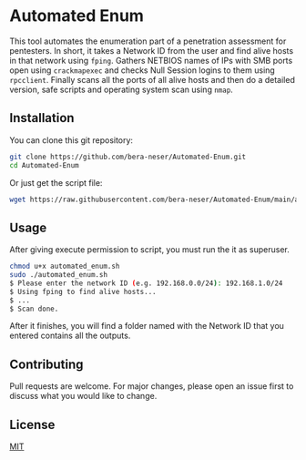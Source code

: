 # Automated Enum

This tool automates the enumeration part of a penetration assessment for pentesters. In short, it takes a Network ID from the user and find alive hosts in that network using `fping`. Gathers NETBIOS names of IPs with SMB ports open using `crackmapexec` and checks Null Session logins to them using `rpcclient`. Finally scans all the ports of all alive hosts and then do a detailed version, safe scripts and operating system scan using `nmap`.

## Installation

You can clone this git repository:

```bash
git clone https://github.com/bera-neser/Automated-Enum.git
cd Automated-Enum
```

Or just get the script file:

```bash
wget https://raw.githubusercontent.com/bera-neser/Automated-Enum/main/automated_enum.sh
```

## Usage

After giving execute permission to script, you must run the it as superuser.

```bash
chmod u+x automated_enum.sh
sudo ./automated_enum.sh
$ Please enter the network ID (e.g. 192.168.0.0/24): 192.168.1.0/24
$ Using fping to find alive hosts...
$ ...
$ Scan done.
```

After it finishes, you will find a folder named with the Network ID that you entered contains all the outputs.

## Contributing

Pull requests are welcome. For major changes, please open an issue first
to discuss what you would like to change.

## License

[MIT](https://github.com/bera-neser/Automated-Enum/blob/main/LICENSE)
